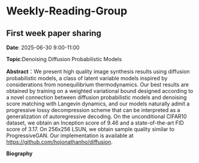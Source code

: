 # Weekly-Reading-Group
## First week paper sharing
**Date**: 2025-06-30 9:00-11:00

**Topic**:Denoising Diffusion Probabilistic Models

**Abstract**：We present high quality image synthesis results using diffusion probabilistic models,
a class of latent variable models inspired by considerations from nonequilibrium
thermodynamics. Our best results are obtained by training on a weighted variational
bound designed according to a novel connection between diffusion probabilistic
models and denoising score matching with Langevin dynamics, and our models naturally admit a progressive lossy decompression scheme that can be interpreted as a
generalization of autoregressive decoding. On the unconditional CIFAR10 dataset,
we obtain an Inception score of 9.46 and a state-of-the-art FID score of 3.17. On
256x256 LSUN, we obtain sample quality similar to ProgressiveGAN. Our implementation is available at https://github.com/hojonathanho/diffusion.

**Biography**
